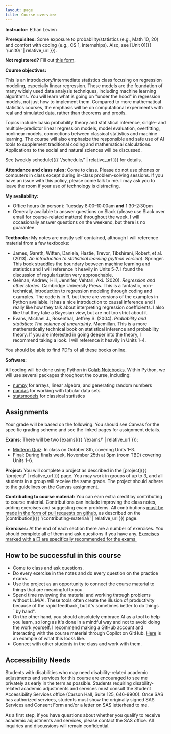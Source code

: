 ```yaml
---
layout: page
title: Course overview
---
```


**Instructor:** Ethan Levien  

**Prerequisites:** Some exposure to probability/statistics (e.g., Math 10, 20) and comfort with coding (e.g., CS 1, internships).  Also, see [Unit 0]({{ '/unit0/' | relative_url }}).

**Not registered?** Fill out [this form](https://docs.google.com/forms/d/e/1FAIpQLSfbbAGQl4w7lDcdOoEI2b3adkOBjpEox5hQIUx_cT6bW7gwAw/viewform).  

**Course objectives:**  

This is an introductory/intermediate statistics class focusing on regression modeling, especially linear regression. These models are the foundation of many widely used data analysis techniques, including machine learning algorithms. You will learn what is going on "under the hood" in regression models, not just how to implement them. Compared to more mathematical statistics courses, the emphasis will be on computational experiments with real and simulated data, rather than theorems and proofs.  

Topics include: basic probability theory and statistical inference, single- and multiple-predictor linear regression models, model evaluation, overfitting, nonlinear models, connections between classical statistics and machine learning.  The course will also emphasize the responsible and safe use of AI tools to supplement traditional coding and mathematical calculations. Applications to the social and natural sciences will be discussed.  

See [weekly schedule]({{ '/schedule/' | relative_url }}) for details.  

**Attendance and class rules:** Come to class. Please do not use phones or computers in class except during in-class problem-solving sessions. If you have an issue with this policy, please come talk to me. I may ask you to leave the room if your use of technology is distracting.  

**My availability:**  

- Office hours (in person): Tuesday 8:00–10:00am **and** 1:30–2:30pm  
- Generally available to answer questions on Slack (please use Slack over email for course-related matters) throughout the week. I will occasionally answer questions on the weekend, but there is no guarantee.  

**Textbooks:** My notes are mostly self contained, although I will reference material from a few textbooks: 
- James, Gareth, Witten, Daniela, Hastie, Trevor, Tibshirani, Robert, et al. (2013). *An introduction to statistical learning (python version)*. Springer.  This book straddles the boundary between machine learning and statistics and I will reference it heavily in Units 5-7. I found the discussion of regularization very approachable. 
- Gelman, Andrew, Hill, Jennifer, Vehtari, Aki. (2020). *Regression and other stories*. Cambridge University Press. This is a fantastic, non-technical, introduction to regression modeling through coding and examples. The code is in R, but there are versions of the examples in Python available. It has a nice introduction to causal inference and I really like how they talk about interpreting regression coefficients. I also like that they take a Bayesian view, but are not too strict about it. 
- Evans, Michael J., Rosenthal, Jeffrey S. (2004). *Probability and statistics: The science of uncertainty*. Macmillan. This is a more mathematically technical book on statistical inference and probability theory. If you are interested in going deeper into the theory, I recommend taking a look. I will reference it heavily in Units 1-4. 

You should be able to find PDFs of all these books online. 

**Software:**  

All coding will be done using Python in [Colab Notebooks](https://colab.research.google.com/). Within Python, we will use several packages throughout the course, including:  

- [numpy](https://numpy.org/) for arrays, linear algebra, and generating random numbers  
- [pandas](https://pandas.pydata.org/) for working with tabular data sets  
- [statsmodels](https://www.statsmodels.org/stable/index.html) for classical statistics  

## Assignments

Your grade will be based on the following. You should see Canvas for the specific grading scheme and see the linked pages for assignment details.


**Exams:** There will be two [exams]({{ '/exams/' | relative_url }}):  
- <u>Midterm Quiz</u>: In class on October 8th, covering Units 1–3.  
- <u>Final</u>: During finals week, November 25th at 3pm (room TBD) covering Units 1–6. 


**Project:** You will complete a project as described in the [project]({{ '/project/' | relative_url }}) page. You may work in groups of up to 3, and all students in a group will receive the same grade. The project should adhere to the guidelines on the Canvas assignment. 

**Contributing to course material:** You can earn extra credit by contributing to course material. Contributions can include improving the class notes, adding exercises and suggesting exam problems. All contributions <u>must be made in the form of pull requests on github</u>, as described on the [contribution]({{ '/contributing-material/' | relative_url }}) page.

**Exercises:** At the end of each section there are a number of exercises. You should complete all of them and ask questions if you have any. <u>Exercises marked with a ❐ are specifically recommended for the exams.</u> 


## How to be successful in this course

- Come to class and ask questions. 
- Do every exercise in the notes and do every question on the practice exams.
- Use the project as an opportunity to connect the course material to things that are meaningful to you.  
- Spend time reviewing the material and working through problems without LLM/AI. These tools often create the illusion of productivity because of the rapid feedback, but it's sometimes better to do things ``by hand''. 
- On the other hand, you should absolutely embrace AI as a tool to help you learn, so long as it's done in a mindful way and not to avoid doing the work yourself. I recommend making a GitHub account and interacting with the course material through Copilot on GitHub. [Here](https://github.com/copilot/share/007652a8-48c4-8874-b902-100a20c608ca) is an example of what this looks like. 
- Connect with other students in the class and work with them. 

## Accessibility Needs

Students with disabilities who may need disability-related academic adjustments and services for this course are encouraged to see me privately as early in the term as possible. Students requiring disability-related academic adjustments and services must consult the Student Accessibility Services office (Carson Hall, Suite 125, 646-9900). Once SAS has authorized services, students must show the originally signed SAS Services and Consent Form and/or a letter on SAS letterhead to me.  

As a first step, if you have questions about whether you qualify to receive academic adjustments and services, please contact the SAS office. All inquiries and discussions will remain confidential.  